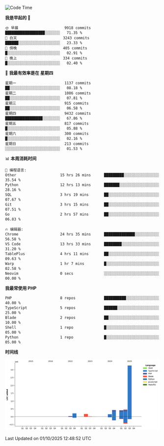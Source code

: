 <!--START_SECTION:waka-->
![Code Time](http://img.shields.io/badge/Code%20Time-4%2C264%20hrs%2054%20mins-blue)

**我是早起的 🐤** 

```text
🌞 早晨                     9918 commits        ██████████████████░░░░░░░   71.35 % 
🌆 白天                     3243 commits        ██████░░░░░░░░░░░░░░░░░░░   23.33 % 
🌃 傍晚                     405 commits         █░░░░░░░░░░░░░░░░░░░░░░░░   02.91 % 
🌙 晚上                     334 commits         █░░░░░░░░░░░░░░░░░░░░░░░░   02.40 % 
```
📅 **我最有效率是在 星期四** 

```text
星期一                      1137 commits        ██░░░░░░░░░░░░░░░░░░░░░░░   08.18 % 
星期二                      1086 commits        ██░░░░░░░░░░░░░░░░░░░░░░░   07.81 % 
星期三                      915 commits         ██░░░░░░░░░░░░░░░░░░░░░░░   06.58 % 
星期四                      9432 commits        █████████████████░░░░░░░░   67.86 % 
星期五                      817 commits         █░░░░░░░░░░░░░░░░░░░░░░░░   05.88 % 
星期六                      300 commits         █░░░░░░░░░░░░░░░░░░░░░░░░   02.16 % 
星期日                      213 commits         ░░░░░░░░░░░░░░░░░░░░░░░░░   01.53 % 
```


📊 **本周消耗时间** 

```text
💬 编程语言: 
Other                    15 hrs 26 mins      █████████░░░░░░░░░░░░░░░░   35.54 % 
Python                   12 hrs 13 mins      ███████░░░░░░░░░░░░░░░░░░   28.16 % 
SQL                      3 hrs 19 mins       ██░░░░░░░░░░░░░░░░░░░░░░░   07.67 % 
Git                      3 hrs 15 mins       ██░░░░░░░░░░░░░░░░░░░░░░░   07.51 % 
Go                       2 hrs 57 mins       ██░░░░░░░░░░░░░░░░░░░░░░░   06.83 % 

🔥 编辑器: 
Chrome                   24 hrs 35 mins      ██████████████░░░░░░░░░░░   56.58 % 
VS Code                  13 hrs 33 mins      ████████░░░░░░░░░░░░░░░░░   31.20 % 
TablePlus                4 hrs 11 mins       ██░░░░░░░░░░░░░░░░░░░░░░░   09.63 % 
Warp                     1 hr 7 mins         █░░░░░░░░░░░░░░░░░░░░░░░░   02.58 % 
Neovim                   0 secs              ░░░░░░░░░░░░░░░░░░░░░░░░░   00.00 % 
```

**我最常使用 PHP** 

```text
PHP                      8 repos             ██████████░░░░░░░░░░░░░░░   40.00 % 
TypeScript               5 repos             ██████░░░░░░░░░░░░░░░░░░░   25.00 % 
Blade                    2 repos             ██░░░░░░░░░░░░░░░░░░░░░░░   10.00 % 
Shell                    1 repo              █░░░░░░░░░░░░░░░░░░░░░░░░   05.00 % 
Python                   1 repo              █░░░░░░░░░░░░░░░░░░░░░░░░   05.00 % 
```



**时间线**

![Lines of Code chart](https://raw.githubusercontent.com/abrahamgreyson/abrahamgreyson/main/assets/bar_graph.png)


 Last Updated on 01/10/2025 12:48:52 UTC
<!--END_SECTION:waka-->
